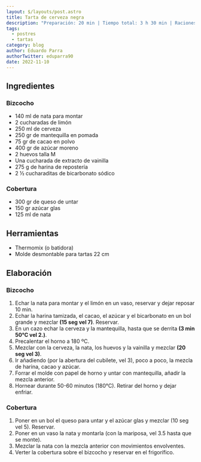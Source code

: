 ```yaml
---
layout: $/layouts/post.astro
title: Tarta de cerveza negra
description: "Preparación: 20 min | Tiempo total: 3 h 30 min | Raciones: 16 "
tags:
  - postres
  - tartas
category: blog
author: Eduardo Parra
authorTwitter: eduparra90
date: 2022-11-10
---
```

## Ingredientes

### Bizcocho

* 140 ml de nata para montar
* 2 cucharadas de limón
* 250 ml de cerveza
* 250 gr de mantequilla en pomada
* 75 gr de cacao en polvo
* 400 gr de azúcar moreno
* 2 huevos talla M
* Una cucharada de extracto de vainilla
* 275 g de harina de repostería
* 2 ½ cucharaditas de bicarbonato sódico

### Cobertura

* 300 gr de queso de untar
* 150 gr azúcar glas
* 125 ml de nata

## Herramientas

* Thermomix (o batidora)
* Molde desmontable para tartas 22 cm

## Elaboración

### Bizcocho

1. Echar la nata para montar y el limón en un vaso, reservar y dejar reposar 10 min.
2. Echar la harina tamizada, el cacao, el azúcar y el bicarbonato en un bol grande y mezclar **(15 seg vel 7)**. Reservar.
3. En un cazo echar la cerveza y la mantequilla, hasta que se derrita **(3 min 50°C vel 2.)**.
4. Precalentar el horno a 180 ºC.
5. Mezclar con la cerveza, la nata, los huevos y la vainilla y mezclar **(20 seg vel 3)**.
6. Ir añadiendo (por la abertura del cubilete, vel 3), poco a poco, la mezcla de harina, cacao y azúcar.
7. Forrar el molde con papel de horno y untar con mantequilla, añadir la mezcla anterior.
8. Hornear durante 50-60 minutos (180°C). Retirar del horno y dejar enfriar.

### Cobertura

1. Poner en un bol el queso para untar y el azúcar glas y mezclar (10 seg vel 5). Reservar.
2. Poner en un vaso la nata y montarla (con la mariposa, vel 3.5 hasta que se monte).
3. Mezclar la nata con la mezcla anterior con movimientos envolventes.
4. Verter la cobertura sobre el bizcocho y reservar en el frigorífico.